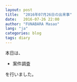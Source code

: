 ```yaml
---
layout: post
title:  "2016年07月26日の出来事"
date:   2016-07-26 22:00
author: "FUNABARA Masao"
lang: "ja"
categories: blog
tags: diary
---
```


本日は、

* 案件調査

を行いました。
